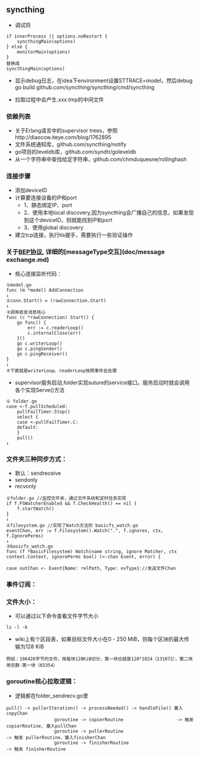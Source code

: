 ## syncthing

+ 调试将
```$xslt
if innerProcess || options.noRestart {
    syncthingMain(options)
} else {
    monitorMain(options)
}
替换成
syncthingMain(options)
```

+ 显示debug日志，在idea下environment设置STTRACE=model，然后debug go build github.com/syncthing/syncthing/cmd/syncthing 

+ 拉取过程中会产生.xxx.tmp的中间文件

### 依赖列表
+ 关于Erlang语言中的supervisor trees，参照http://diaocow.iteye.com/blog/1762895
+ 文件系统通知库，github.com/syncthing/notify
+ go项目的leveldb库，github.com/syndtr/goleveldb
+ 从一个字符串中查找给定字符串，github.com/chmduquesne/rollinghash

### 连接步骤
+ 添加deviceID
+ 计算要连接设备的IP和port
    + 1、静态绑定IP、port
    + 2、使用本地local discovery,因为syncthing会广播自己的信息，如果发现到这个deviceID，则就能找到IP和port
    + 3、使用global discovery
+ 建立tcp连接，执行tls握手，需要执行一些验证操作

### 关于[BEP协议](doc/BEP.md), 详细的[messageType交互](doc/message exchange.md)
+ 核心连接监听代码：
```$xslt
①model.go
func (m *model) AddConnection
↓
②conn.Start() = (rawConnection.Start)
↓
③调用收发消息核心
func (c *rawConnection) Start() {
	go func() {
		err := c.readerLoop()
		c.internalClose(err)
	}()
	go c.writerLoop()
	go c.pingSender()
	go c.pingReceiver()
}
↓
④下面就是writerLoop、readerLoop按照事件去处理
```

+ supervisor服务启动,folder实现suture的service接口。服务启动时就会调用各个实现Serve()方法
```$xslt
① folder.go
case <-f.pullScheduled:
    pullFailTimer.Stop()
    select {
    case <-pullFailTimer.C:
    default:
    }
    pull()
↓

```

### 文件夹三种同步方式：
+ 默认：sendreceive
+ sendonly
+ recvonly
```$xslt
①folder.go //监控文件夹，通过文件系统和定时任务实现
if f.FSWatcherEnabled && f.CheckHealth() == nil {
    f.startWatch()
}
↓
②filesystem.go //实现了Watch方法的 basicfs_watch.go
eventChan, err := f.Filesystem().Watch(".", f.ignores, ctx, f.IgnorePerms)
↓
③basicfs_watch.go
func (f *BasicFilesystem) Watch(name string, ignore Matcher, ctx context.Context, ignorePerms bool) (<-chan Event, error) {

case outChan <- Event{Name: relPath, Type: evType}://发送文件Chan

```

### 事件订阅：

### 文件大小：
+ 可以通过以下命令查看文件字节大小
```$xslt
ls -l -k
```

+ wiki上有个区段表，如果目标文件大小在0 - 250 MiB，则每个区块的最大传输为128 KiB
```$xslt
例如：196426字节的文件，按每块128KiB切分，第一块也就是128*1024（131072），第二块用总数-第一块（65354）

```
### goroutine核心拉取逻辑：
+ 逻辑都在folder_sendrecv.go里
```
pull() -> pullerIteration() -> processNeeded() -> handleFile() 塞入 copyChan
                  goroutine -> copierRoutine                    -> 触发 copierRoutine, 塞入pullChan
                  goroutine -> pullerRoutine                            -> 触发 pullerRoutine，塞入finisherChan
                  goroutine -> finisherRoutine                                 -> 触发 finisherRoutine 
```